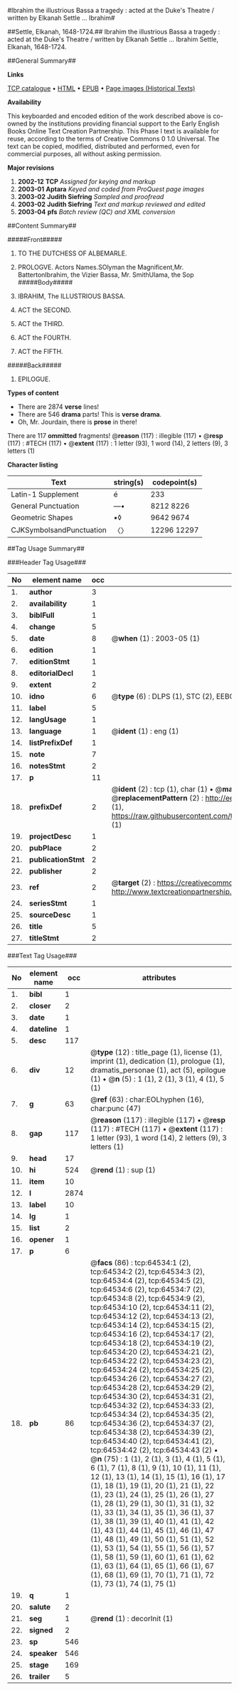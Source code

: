 #Ibrahim the illustrious Bassa a tragedy : acted at the Duke's Theatre / written by Elkanah Settle ... Ibrahim#

##Settle, Elkanah, 1648-1724.##
Ibrahim the illustrious Bassa a tragedy : acted at the Duke's Theatre / written by Elkanah Settle ...
Ibrahim
Settle, Elkanah, 1648-1724.

##General Summary##

**Links**

[TCP catalogue](http://www.ota.ox.ac.uk/tcp/)  • 
[HTML](http://tei.it.ox.ac.uk/tcp/Texts-HTML/free/A59/A59320.html)  • 
[EPUB](http://tei.it.ox.ac.uk/tcp/Texts-EPUB/free/A59/A59320.epub) • 
[Page images (Historical Texts)](https://data.historicaltexts.jisc.ac.uk/view?pubId=eebo-12621490e&pageId=eebo-12621490e-64534-1)

**Availability**

This keyboarded and encoded edition of the
	       work described above is co-owned by the institutions
	       providing financial support to the Early English Books
	       Online Text Creation Partnership. This Phase I text is
	       available for reuse, according to the terms of Creative
	       Commons 0 1.0 Universal. The text can be copied,
	       modified, distributed and performed, even for
	       commercial purposes, all without asking permission.

**Major revisions**

1. __2002-12__ __TCP__ *Assigned for keying and markup*
1. __2003-01__ __Aptara__ *Keyed and coded from ProQuest page images*
1. __2003-02__ __Judith Siefring__ *Sampled and proofread*
1. __2003-02__ __Judith Siefring__ *Text and markup reviewed and edited*
1. __2003-04__ __pfs__ *Batch review (QC) and XML conversion*

##Content Summary##

#####Front#####

1. TO THE
DUTCHESS
OF
ALBEMARLE.

1. PROLOGVE.
Actors Names.SOlyman the Magnificent,Mr. BattertonIbrahim, the Vizier Bassa, Mr. SmithUlama, the Sop
#####Body#####

1. IBRAHIM,
The ILLUSTRIOUS
BASSA.

1. ACT the SECOND.

1. ACT the THIRD.

1. ACT the FOURTH.

1. ACT the FIFTH.

#####Back#####

1. EPILOGUE.

**Types of content**

  * There are 2874 **verse** lines!
  * There are 546 **drama** parts! This is **verse drama**.
  * Oh, Mr. Jourdain, there is **prose** in there!

There are 117 **ommitted** fragments! 
 @__reason__ (117) : illegible (117)  •  @__resp__ (117) : #TECH (117)  •  @__extent__ (117) : 1 letter (93), 1 word (14), 2 letters (9), 3 letters (1)

**Character listing**


|Text|string(s)|codepoint(s)|
|---|---|---|
|Latin-1 Supplement|é|233|
|General Punctuation|—•|8212 8226|
|Geometric Shapes|▪◊|9642 9674|
|CJKSymbolsandPunctuation|〈〉|12296 12297|

##Tag Usage Summary##

###Header Tag Usage###

|No|element name|occ|attributes|
|---|---|---|---|
|1.|__author__|3||
|2.|__availability__|1||
|3.|__biblFull__|1||
|4.|__change__|5||
|5.|__date__|8| @__when__ (1) : 2003-05 (1)|
|6.|__edition__|1||
|7.|__editionStmt__|1||
|8.|__editorialDecl__|1||
|9.|__extent__|2||
|10.|__idno__|6| @__type__ (6) : DLPS (1), STC (2), EEBO-CITATION (1), OCLC (1), VID (1)|
|11.|__label__|5||
|12.|__langUsage__|1||
|13.|__language__|1| @__ident__ (1) : eng (1)|
|14.|__listPrefixDef__|1||
|15.|__note__|7||
|16.|__notesStmt__|2||
|17.|__p__|11||
|18.|__prefixDef__|2| @__ident__ (2) : tcp (1), char (1)  •  @__matchPattern__ (2) : ([0-9\-]+):([0-9IVX]+) (1), (.+) (1)  •  @__replacementPattern__ (2) : http://eebo.chadwyck.com/downloadtiff?vid=$1&page=$2 (1), https://raw.githubusercontent.com/textcreationpartnership/Texts/master/tcpchars.xml#$1 (1)|
|19.|__projectDesc__|1||
|20.|__pubPlace__|2||
|21.|__publicationStmt__|2||
|22.|__publisher__|2||
|23.|__ref__|2| @__target__ (2) : https://creativecommons.org/publicdomain/zero/1.0/ (1), http://www.textcreationpartnership.org/docs/. (1)|
|24.|__seriesStmt__|1||
|25.|__sourceDesc__|1||
|26.|__title__|5||
|27.|__titleStmt__|2||


###Text Tag Usage###

|No|element name|occ|attributes|
|---|---|---|---|
|1.|__bibl__|1||
|2.|__closer__|2||
|3.|__date__|1||
|4.|__dateline__|1||
|5.|__desc__|117||
|6.|__div__|12| @__type__ (12) : title_page (1), license (1), imprint (1), dedication (1), prologue (1), dramatis_personae (1), act (5), epilogue (1)  •  @__n__ (5) : 1 (1), 2 (1), 3 (1), 4 (1), 5 (1)|
|7.|__g__|63| @__ref__ (63) : char:EOLhyphen (16), char:punc (47)|
|8.|__gap__|117| @__reason__ (117) : illegible (117)  •  @__resp__ (117) : #TECH (117)  •  @__extent__ (117) : 1 letter (93), 1 word (14), 2 letters (9), 3 letters (1)|
|9.|__head__|17||
|10.|__hi__|524| @__rend__ (1) : sup (1)|
|11.|__item__|10||
|12.|__l__|2874||
|13.|__label__|10||
|14.|__lg__|1||
|15.|__list__|2||
|16.|__opener__|1||
|17.|__p__|6||
|18.|__pb__|86| @__facs__ (86) : tcp:64534:1 (2), tcp:64534:2 (2), tcp:64534:3 (2), tcp:64534:4 (2), tcp:64534:5 (2), tcp:64534:6 (2), tcp:64534:7 (2), tcp:64534:8 (2), tcp:64534:9 (2), tcp:64534:10 (2), tcp:64534:11 (2), tcp:64534:12 (2), tcp:64534:13 (2), tcp:64534:14 (2), tcp:64534:15 (2), tcp:64534:16 (2), tcp:64534:17 (2), tcp:64534:18 (2), tcp:64534:19 (2), tcp:64534:20 (2), tcp:64534:21 (2), tcp:64534:22 (2), tcp:64534:23 (2), tcp:64534:24 (2), tcp:64534:25 (2), tcp:64534:26 (2), tcp:64534:27 (2), tcp:64534:28 (2), tcp:64534:29 (2), tcp:64534:30 (2), tcp:64534:31 (2), tcp:64534:32 (2), tcp:64534:33 (2), tcp:64534:34 (2), tcp:64534:35 (2), tcp:64534:36 (2), tcp:64534:37 (2), tcp:64534:38 (2), tcp:64534:39 (2), tcp:64534:40 (2), tcp:64534:41 (2), tcp:64534:42 (2), tcp:64534:43 (2)  •  @__n__ (75) : 1 (1), 2 (1), 3 (1), 4 (1), 5 (1), 6 (1), 7 (1), 8 (1), 9 (1), 10 (1), 11 (1), 12 (1), 13 (1), 14 (1), 15 (1), 16 (1), 17 (1), 18 (1), 19 (1), 20 (1), 21 (1), 22 (1), 23 (1), 24 (1), 25 (1), 26 (1), 27 (1), 28 (1), 29 (1), 30 (1), 31 (1), 32 (1), 33 (1), 34 (1), 35 (1), 36 (1), 37 (1), 38 (1), 39 (1), 40 (1), 41 (1), 42 (1), 43 (1), 44 (1), 45 (1), 46 (1), 47 (1), 48 (1), 49 (1), 50 (1), 51 (1), 52 (1), 53 (1), 54 (1), 55 (1), 56 (1), 57 (1), 58 (1), 59 (1), 60 (1), 61 (1), 62 (1), 63 (1), 64 (1), 65 (1), 66 (1), 67 (1), 68 (1), 69 (1), 70 (1), 71 (1), 72 (1), 73 (1), 74 (1), 75 (1)|
|19.|__q__|1||
|20.|__salute__|2||
|21.|__seg__|1| @__rend__ (1) : decorInit (1)|
|22.|__signed__|2||
|23.|__sp__|546||
|24.|__speaker__|546||
|25.|__stage__|169||
|26.|__trailer__|5||
